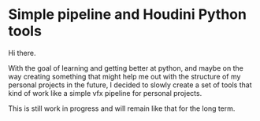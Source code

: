 # Simple pipeline and Houdini Python tools

Hi there.

With the goal of learning and getting better at python, and maybe on the way creating something that might help me out with the structure of my personal 
projects in the future, I decided to slowly create a set of tools that kind of work like a simple vfx pipeline for personal projects.

This is still work in progress and will remain like that for the long term.
